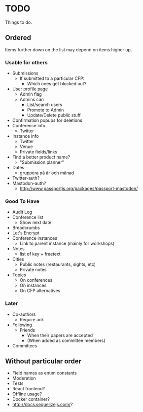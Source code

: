 # TODO

Things to do.

## Ordered

Items further down on the list may depend on items higher up.

### Usable for others

* Submissions
  * If submitted to a particular CFP:
    * Which ones get blocked out?
* User profile page
  * Admin flag
  * Admins can
    * List/search users
    * Promote to Admin
    * Update/Delete public stuff
* Confirmation popups for deletions
* Conference info
  * Twitter
* Instance info
  * Twitter
  * Venue
  * Private fields/links
* Find a better product name?
  * "Submission planner"
* Dates
  * gruppera på år och månad
* Twitter-auth?
* Mastodon-auth?
  * http://www.passportjs.org/packages/passport-mastodon/

### Good To Have

* Audit Log
* Conference list
  * Show next date
* Breadcrumbs
* Let's Encrypt
* Conference instances
  * Link to parent instance (mainly for workshops)
* Notes
  * list of key + freetext
* Cities
  * Public notes (restaurants, sights, etc)
  * Private notes
* Topics
  * On conferences
  * On instances
  * On CFP alternatives

### Later

* Co-authors
  * Require ack
* Following
  * Friends
    * When their papers are accepted
    * (When added as committee members)
* Committees

## Without particular order

* Field names as enum constants
* Moderation
* Tests
* React frontend?
* Offline usage?
* Docker container?
* http://docs.sequelizejs.com/?
